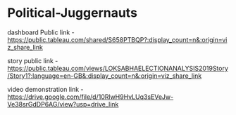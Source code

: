 # Political-Juggernauts

dashboard Public link - https://public.tableau.com/shared/S658PTBQP?:display_count=n&:origin=viz_share_link

story public link - https://public.tableau.com/views/LOKSABHAELECTIONANALYSIS2019Story/Story1?:language=en-GB&:display_count=n&:origin=viz_share_link

video demonstration link -https://drive.google.com/file/d/10RlwH9HvLUq3sEVeJw-Ve38srGdDP6AG/view?usp=drive_link 
